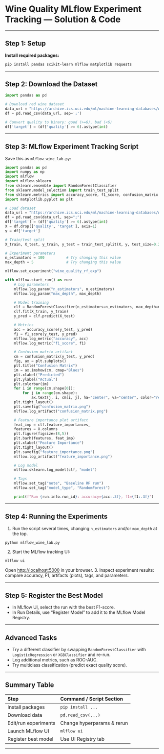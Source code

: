 # Wine Quality MLflow Experiment Tracking — Solution \& Code


***

## **Step 1: Setup**

**Install required packages:**

```bash
pip install pandas scikit-learn mlflow matplotlib requests
```


***

## **Step 2: Download the Dataset**

```python
import pandas as pd

# Download red wine dataset
data_url = "https://archive.ics.uci.edu/ml/machine-learning-databases/wine-quality/winequality-red.csv"
df = pd.read_csv(data_url, sep=';')

# Convert quality to binary: good (>=6), bad (<6)
df['target'] = (df['quality'] >= 6).astype(int)
```


***

## **Step 3: MLflow Experiment Tracking Script**

Save this as `mlflow_wine_lab.py`:

```python
import pandas as pd
import numpy as np
import mlflow
import mlflow.sklearn
from sklearn.ensemble import RandomForestClassifier
from sklearn.model_selection import train_test_split
from sklearn.metrics import accuracy_score, f1_score, confusion_matrix
import matplotlib.pyplot as plt

# Load dataset
data_url = "https://archive.ics.uci.edu/ml/machine-learning-databases/wine-quality/winequality-red.csv"
df = pd.read_csv(data_url, sep=";")
df['target'] = (df['quality'] >= 6).astype(int)
X = df.drop(['quality', 'target'], axis=1)
y = df['target']

# Train/test split
X_train, X_test, y_train, y_test = train_test_split(X, y, test_size=0.25, random_state=42)

# Experiment parameters
n_estimators = 100          # Try changing this value
max_depth = 5               # Try changing this value

mlflow.set_experiment("wine_quality_rf_exp")

with mlflow.start_run() as run:
    # Log parameters
    mlflow.log_param("n_estimators", n_estimators)
    mlflow.log_param("max_depth", max_depth)

    # Model training
    clf = RandomForestClassifier(n_estimators=n_estimators, max_depth=max_depth, random_state=42)
    clf.fit(X_train, y_train)
    y_pred = clf.predict(X_test)

    # Metrics
    acc = accuracy_score(y_test, y_pred)
    f1 = f1_score(y_test, y_pred)
    mlflow.log_metric("accuracy", acc)
    mlflow.log_metric("f1_score", f1)

    # Confusion matrix artifact
    cm = confusion_matrix(y_test, y_pred)
    fig, ax = plt.subplots()
    plt.title("Confusion Matrix")
    im = ax.imshow(cm, cmap="Blues")
    plt.xlabel("Predicted")
    plt.ylabel("Actual")
    plt.colorbar(im)
    for i in range(cm.shape[0]):
        for j in range(cm.shape):
            ax.text(j, i, cm[i, j], ha="center", va="center", color="red")
    plt.tight_layout()
    plt.savefig("confusion_matrix.png")
    mlflow.log_artifact("confusion_matrix.png")

    # Feature importance plot artifact
    feat_imp = clf.feature_importances_
    features = X.columns
    plt.figure(figsize=(8,5))
    plt.barh(features, feat_imp)
    plt.xlabel("Feature Importance")
    plt.tight_layout()
    plt.savefig("feature_importance.png")
    mlflow.log_artifact("feature_importance.png")

    # Log model
    mlflow.sklearn.log_model(clf, "model")

    # Tags
    mlflow.set_tag("note", "Baseline RF run")
    mlflow.set_tag("model_type", "RandomForest")

    print(f"Run {run.info.run_id}: accuracy={acc:.3f}, f1={f1:.3f}")
```


***

## **Step 4: Running the Experiments**

1. Run the script several times, changing `n_estimators` and/or `max_depth` at the top.

```bash
python mlflow_wine_lab.py
```

2. Start the MLflow tracking UI:

```bash
mlflow ui
```

Open [http://localhost:5000](http://localhost:5000) in your browser.
3. Inspect experiment results: compare accuracy, F1, artifacts (plots), tags, and parameters.

***

## **Step 5: Register the Best Model**

- In MLflow UI, select the run with the best F1-score.
- In Run Details, use “Register Model” to add it to the MLflow Model Registry.

***

## **Advanced Tasks**

- Try a different classifier by swapping `RandomForestClassifier` with `LogisticRegression` or `XGBClassifier` and re-run.
- Log additional metrics, such as ROC-AUC.
- Try multiclass classification (predict exact quality score).

***

## **Summary Table**

| Step | Command / Script Section |
| :-- | :-- |
| Install packages | `pip install ...` |
| Download data | `pd.read_csv(...)` |
| Edit/run experiments | Change hyperparams \& rerun |
| Launch MLflow UI | `mlflow ui` |
| Register best model | Use UI Registry tab |


***
